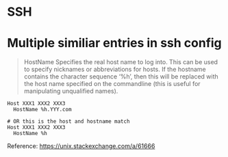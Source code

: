# SSH

# Multiple similiar entries in ssh config

>  HostName
>     Specifies the real host name to log into.  This can be used to
>     specify nicknames or abbreviations for hosts.  If the hostname
>     contains the character sequence ‘%h’, then this will be replaced
>     with the host name specified on the commandline (this is useful
>     for manipulating unqualified names).

```
Host XXX1 XXX2 XXX3
  HostName %h.YYY.com
  
# OR this is the host and hostname match
Host XXX1 XXX2 XXX3
  HostName %h
```

Reference: https://unix.stackexchange.com/a/61666
